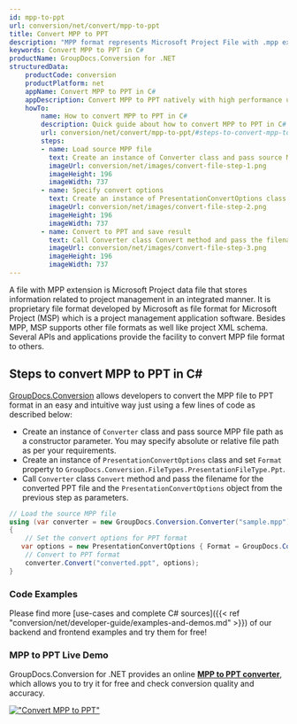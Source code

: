 ```yaml
---
id: mpp-to-ppt
url: conversion/net/convert/mpp-to-ppt
title: Convert MPP to PPT
description: "MPP format represents Microsoft Project File with .mpp extension. Learn how to convert MPP to PPT file programmatically in C# language using GroupDocs.Conversion for .NET library."
keywords: Convert MPP to PPT in C#
productName: GroupDocs.Conversion for .NET
structuredData:
    productCode: conversion
    productPlatform: net
    appName: Convert MPP to PPT in C#
    appDescription: Convert MPP to PPT natively with high performance using C# language and server side GroupDocs.Conversion for .NET APIs, without the use of any software like Microsoft or Open Office.
    howTo:
        name: How to convert MPP to PPT in C# 
        description: Quick guide about how to convert MPP to PPT in C# with high performance and accuracy.
        url: conversion/net/convert/mpp-to-ppt/#steps-to-convert-mpp-to-ppt-in-c
        steps:
        - name: Load source MPP file 
          text: Create an instance of Converter class and pass source MPP file path as a constructor parameter. You may specify absolute or relative file path as per your requirements. 
          imageUrl: conversion/net/images/convert-file-step-1.png
          imageHeight: 196
          imageWidth: 737
        - name: Specify convert options 
          text: Create an instance of PresentationConvertOptions class.
          imageUrl: conversion/net/images/convert-file-step-2.png
          imageHeight: 196
          imageWidth: 737
        - name: Convert to PPT and save result 
          text: Call Converter class Convert method and pass the filename for the converted HTML file and the PresentationConvertOptions object from the previous step as parameters.
          imageUrl: conversion/net/images/convert-file-step-3.png
          imageHeight: 196
          imageWidth: 737
---
```


A file with MPP extension is Microsoft Project data file that stores information related to project management in an integrated manner. It is proprietary file format developed by Microsoft as file format for Microsoft Project (MSP) which is a project management application software. Besides MPP, MSP supports other file formats as well like project XML schema. Several APIs and applications provide the facility to convert MPP file format to others.

## Steps to convert MPP to PPT in C#

[GroupDocs.Conversion](https://products.groupdocs.com/conversion/net) allows developers to convert the MPP file to PPT format in an easy and intuitive way just using a few lines of code as described below:

* Create an instance of `Converter` class and pass source MPP file path as a constructor parameter. You may specify absolute or relative file path as per your requirements. 
* Create an instance of `PresentationConvertOptions` class and set `Format` property to `GroupDocs.Conversion.FileTypes.PresentationFileType.Ppt`.
* Call `Converter` class `Convert` method and pass the filename for the converted PPT file and the `PresentationConvertOptions` object from the previous step as parameters.

```csharp
// Load the source MPP file
using (var converter = new GroupDocs.Conversion.Converter("sample.mpp"))
{
    // Set the convert options for PPT format
   var options = new PresentationConvertOptions { Format = GroupDocs.Conversion.FileTypes.PresentationFileType.Ppt };
    // Convert to PPT format
    converter.Convert("converted.ppt", options);
}
```

### Code Examples

Please find more [use-cases and complete C# sources]({{< ref "conversion/net/developer-guide/examples-and-demos.md" >}}) of our backend and frontend examples and try them for free!

### MPP to PPT Live Demo

GroupDocs.Conversion for .NET provides an online [**MPP to PPT converter**](https://products.groupdocs.app/conversion/mpp-to-ppt), which allows you to try it for free and check conversion quality and accuracy.

[!["Convert MPP to PPT"](conversion/net/images/convert-to-ppt/convert-mpp-to-ppt.png)](https://products.groupdocs.app/conversion/mpp-to-ppt)